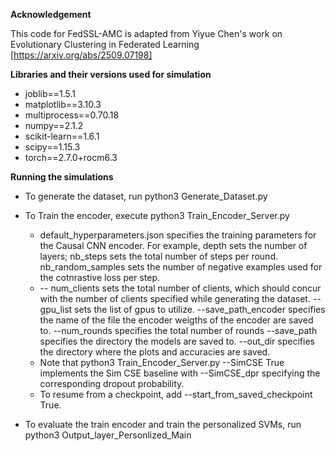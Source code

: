**Acknowledgement**

This code for FedSSL-AMC is adapted from Yiyue Chen's work on Evolutionary Clustering in Federated Learning [https://arxiv.org/abs/2509.07198]

**Libraries and their versions used for simulation**

- joblib==1.5.1
- matplotlib==3.10.3
- multiprocess==0.70.18
- numpy==2.1.2
- scikit-learn==1.6.1
- scipy==1.15.3
- torch==2.7.0+rocm6.3

**Running the simulations**

- To generate the dataset, run python3 Generate_Dataset.py

- To Train the encoder, execute python3 Train_Encoder_Server.py
  + default_hyperparameters.json specifies the training parameters for the Causal CNN encoder. For example, depth sets the number of layers; nb_steps sets the total number of steps per round.  nb_random_samples sets the number of negative examples used for the cotnrastive loss per step.
  + -- num_clients sets the total number of clients, which should concur with the number of clients specified while generating the dataset. --gpu_list sets the list of gpus to utilize. --save_path_encoder specifies the name of the file the encoder weigths of the encoder are saved to. --num_rounds specifies the total number of rounds --save_path specifies the directory the models are saved to. --out_dir specifies the directory where the plots and accuracies are saved. 
  + Note that python3 Train_Encoder_Server.py --SimCSE True implements the Sim CSE baseline with --SimCSE_dpr specifying the corresponding dropout probability.
  + To resume from a checkpoint, add --start_from_saved_checkpoint True.

- To evaluate the train encoder and train the personalized SVMs, run python3 Output_layer_Personlized_Main
